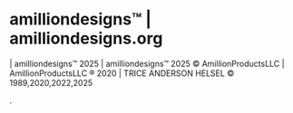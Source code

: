 # amilliondesigns™ | amilliondesigns.org
| amilliondesigns™ 2025 
 | amilliondesigns™ 2025 © AmillionProductsLLC
  | AmillionProductsLLC ® 2020
   | TRICE ANDERSON HELSEL © 1989,2020,2022,2025








.
